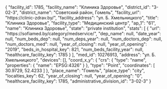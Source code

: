 {
    "facility_id": 1785,
    "facility_name": "Клиника Здоровье",
    "district_id": "3-02-3",
    "district_name": "Советский район, Гомель",
    "facility_url": "https:\/\/clinic-zdrav.by\/",
    "facility_address": "ул. Б. Хмельницкого",
    "title": "Клиника Здоровье",
    "facility_type": "Медицинский центр",
    "ap_1": "61",
    "name": "Клиника Здоровье",
    "state": "private institution",
    "stats": [
        {
            "url": "https:\/\/sofiamed.by\/category\/medservice\/",
            "dep_name": null,
            "date_year": null,
            "num_beds_dep": null,
            "num_deps_year": null,
            "num_doctors_dep": null,
            "num_doctors_med": null,
            "year_of_closing": null,
            "year_of_opening": "2019",
            "beds_in_hospital_key": 821,
            "num_beds_facility_year": null,
            "healthcare_facility_key": 1785
        }
    ],
    "med_id": 10276913,
    "address": "ул. Б. Хмельницкого",
    "devices": [],
    "coord_x_y": {
        "crs": {
            "type": "name",
            "properties": {
                "name": "EPSG:4326"
            }
        },
        "type": "Point",
        "coordinates": [
            30.9729,
            52.4233
        ]
    },
    "place_name": "Гомель",
    "place_type": "city",
    "localties_key": 62,
    "year_of_closing": null,
    "year_of_opening": "0",
    "healthcare_facility_key": 1785,
    "administrative_division_id": "3-02-3"
}